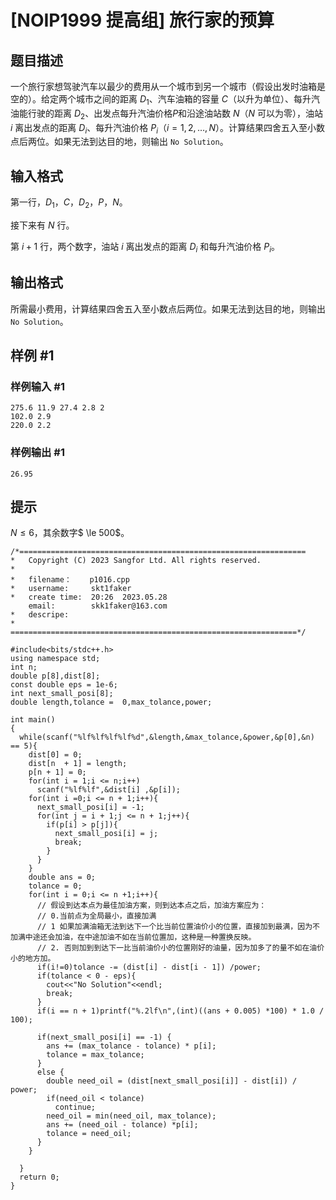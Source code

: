 # [NOIP1999 提高组] 旅行家的预算

## 题目描述

一个旅行家想驾驶汽车以最少的费用从一个城市到另一个城市（假设出发时油箱是空的）。给定两个城市之间的距离 $D_1$、汽车油箱的容量 $C$（以升为单位）、每升汽油能行驶的距离 $D_2$、出发点每升汽油价格$P$和沿途油站数 $N$（$N$ 可以为零），油站 $i$ 离出发点的距离 $D_i$、每升汽油价格 $P_i$（$i=1,2,…,N$）。计算结果四舍五入至小数点后两位。如果无法到达目的地，则输出 `No Solution`。

## 输入格式

第一行，$D_1$，$C$，$D_2$，$P$，$N$。

接下来有 $N$ 行。

第 $i+1$ 行，两个数字，油站 $i$ 离出发点的距离 $D_i$ 和每升汽油价格 $P_i$。

## 输出格式

所需最小费用，计算结果四舍五入至小数点后两位。如果无法到达目的地，则输出 `No Solution`。

## 样例 #1

### 样例输入 #1

```
275.6 11.9 27.4 2.8 2
102.0 2.9
220.0 2.2
```

### 样例输出 #1

```
26.95
```

## 提示

$N \le 6$，其余数字$ \le 500$。
```
/*================================================================
*   Copyright (C) 2023 Sangfor Ltd. All rights reserved.
*   
*   filename：    p1016.cpp
*   username:     skt1faker
*   create time:  20:26  2023.05.28
    email:        skk1faker@163.com
*   descripe:     
*
================================================================*/

#include<bits/stdc++.h>
using namespace std;
int n;
double p[8],dist[8];
const double eps = 1e-6;
int next_small_posi[8];
double length,tolance =  0,max_tolance,power;

int main()
{
  while(scanf("%lf%lf%lf%lf%d",&length,&max_tolance,&power,&p[0],&n) == 5){
    dist[0] = 0;
    dist[n  + 1] = length;
    p[n + 1] = 0;
    for(int i = 1;i <= n;i++)
      scanf("%lf%lf",&dist[i] ,&p[i]);
    for(int i =0;i <= n + 1;i++){
      next_small_posi[i] = -1;
      for(int j = i + 1;j <= n + 1;j++){
        if(p[i] > p[j]){
          next_small_posi[i] = j;
          break;
        }
      }
    }
    double ans = 0;
    tolance = 0;
    for(int i = 0;i <= n +1;i++){
      // 假设到达本点为最佳加油方案，则到达本点之后，加油方案应为：
      // 0.当前点为全局最小，直接加满
      // 1 如果加满油箱无法到达下一个比当前位置油价小的位置，直接加到最满，因为不加满中途还会加油，在中途加油不如在当前位置加，这种是一种置换反映。
      // 2. 否则加到到达下一比当前油价小的位置刚好的油量，因为加多了的量不如在油价小的地方加。
      if(i!=0)tolance -= (dist[i] - dist[i - 1]) /power;
      if(tolance < 0 - eps){
        cout<<"No Solution"<<endl;
        break;
      }
      if(i == n + 1)printf("%.2lf\n",(int)((ans + 0.005) *100) * 1.0 / 100);

      if(next_small_posi[i] == -1) {
        ans += (max_tolance - tolance) * p[i];
        tolance = max_tolance;
      }
      else {
        double need_oil = (dist[next_small_posi[i]] - dist[i]) / power;
        if(need_oil < tolance)
          continue;
        need_oil = min(need_oil, max_tolance);
        ans += (need_oil - tolance) *p[i];
        tolance = need_oil;
      }
    }
    
  }
  return 0;
}

```

